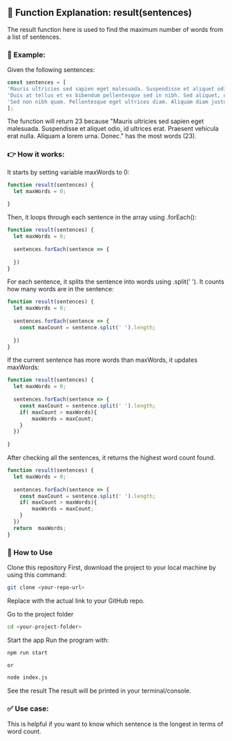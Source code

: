 ## 🧠 Function Explanation: result(sentences)

The result function here is used to find the maximum number of words from a list of sentences.

### 📌 Example:

Given the following sentences:

```javascript
const sentences = [
'Mauris ultricies sed sapien eget malesuada. Suspendisse et aliquet odio, id ultrices erat. Praesent vehicula erat nulla. Aliquam a lorem urna. Donec.',
'Duis at tellus et ex bibendum pellentesque sed in nibh. Sed aliquet, diam id mollis facilisis, massa metus accumsan elit, at mattis magna.',
'Sed non nibh quam. Pellentesque eget ultrices diam. Aliquam diam justo, consectetur ac dui lobortis, vestibulum bibendum lorem. Sed porta pulvinar.',
];
```


The function will return 23 because "Mauris ultricies sed sapien eget malesuada. Suspendisse et aliquet odio, id ultrices erat. Praesent vehicula erat nulla. Aliquam a lorem urna. Donec." has the most words (23).

### 👉 How it works:

It starts by setting variable maxWords to 0:
```javascript
function result(sentences) {
  let maxWords = 0;
	
}
```
Then, it loops through each sentence in the array using .forEach():
```javascript
function result(sentences) {
  let maxWords = 0;
	
  sentences.forEach(sentence => {
    
  })
}
```
For each sentence, it splits the sentence into words using .split(' ').
It counts how many words are in the sentence:

```javascript
function result(sentences) {
  let maxWords = 0;
	
  sentences.forEach(sentence => {
    const maxCount = sentence.split(' ').length;
		
  })
}
```
If the current sentence has more words than maxWords, it updates maxWords:
```javascript
function result(sentences) {
  let maxWords = 0;
	
  sentences.forEach(sentence => {
    const maxCount = sentence.split(' ').length;
    if( maxCount > maxWords){
        maxWords = maxCount;
    }
  })
  
}
```
After checking all the sentences, it returns the highest word count found.
```javascript
function result(sentences) {
  let maxWords = 0;
	
  sentences.forEach(sentence => {
    const maxCount = sentence.split(' ').length;
    if( maxCount > maxWords){
        maxWords = maxCount;
    }
  })
  return  maxWords;
}
```

### 🚀 How to Use

Clone this repository
First, download the project to your local machine by using this command:

```bash
git clone <your-repo-url>
```

Replace <your-repo-url> with the actual link to your GitHub repo.

Go to the project folder
```bash
cd <your-project-folder>
```

Start the app
Run the program with:
```bash
npm run start

or

node index.js
```


See the result The result will be printed in your terminal/console.

### ✅ Use case:
This is helpful if you want to know which sentence is the longest in terms of word count.